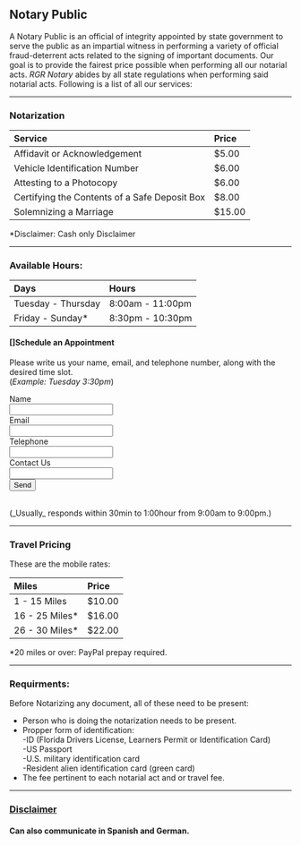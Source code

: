 ## [](#header-1)Notary Public
 
A Notary Public is an official of integrity appointed by state government to serve the public as an impartial witness in performing a variety of official fraud-deterrent acts related to the signing of important documents. Our goal is to provide the fairest price possible when performing all our notarial acts.  _RGR Notary_ abides by all state regulations when performing said notarial acts. Following is a list of all our services: 

*****

### [](#header-6)Notarization

| Service                                       | Price  | 
|:----------------------------------------------|:-------|
| Affidavit or Acknowledgement                  | $5.00  |
| Vehicle Identification Number                 | $6.00  |
| Attesting to a Photocopy                      | $6.00  |
| Certifying the Contents of a Safe Deposit Box | $8.00  |
| Solemnizing a Marriage                        | $15.00 |

*Disclaimer: Cash only Disclaimer 

*****

### [](#header-6)Available Hours: 

| Days               | Hours            |
|:-------------------|:-----------------|
| Tuesday - Thursday | 8:00am - 11:00pm |
| Friday - Sunday*   | 8:30pm - 10:30pm |

#### []Schedule an Appointment

Please write us your name, email, and telephone number, along with the desired time slot. <br />
(_Example: Tuesday 3:30pm_)

<form action="https://formspree.io/rgr.notary@gmail.com"
      method="POST">
 Name<br />
 <input type="text*" name="name"><br />
 Email<br />
 <input type="email*" name="_replyto"><br />
 Telephone<br />
 <input type="tel" name="scheduling"><br />
 Contact Us<br />
 <input type="textarea*" name="scheduling"><br />
 <input type="submit" value="Send">
</form><br />
(_Usually_ responds within 30min to 1:00hour from 9:00am to 9:00pm.)

*****

### [](#header-6)Travel Pricing

These are the mobile rates: 

| Miles             | Price       |
|:------------------|:------------|
| 1  - 15 Miles     | $10.00      |
| 16 - 25 Miles*    | $16.00      |
| 26 - 30 Miles*    | $22.00      |

*20 miles or over: PayPal prepay required. 

*****


### [](#header-4)Requirments: 

Before Notarizing any document, all of these need to be present: 

*   Person who is doing the notarization needs to be present. 
*   Propper form of identification:<br />
      -ID (Florida Drivers License, Learners Permit or Identification Card)<br /> 
      -US Passport <br />
      -U.S. military identification card <br />
      -Resident alien identification card (green card) <br />
*   The fee pertinent to each notarial act and or travel fee. 

* * * 

### [Disclaimer](another-page)

#### [](#header-8)Can also communicate in Spanish and German.


